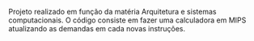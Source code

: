 Projeto realizado em função da matéria Arquitetura e sistemas computacionais. O código consiste em fazer uma calculadora em MIPS atualizando as demandas em cada novas instruções.
